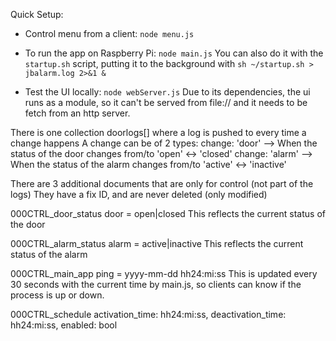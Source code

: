 Quick Setup:

- Control menu from a client: `node menu.js`

- To run the app on Raspberry Pi: `node main.js`
  You can also do it with the `startup.sh` script, putting it to the background with `sh ~/startup.sh > jbalarm.log 2>&1 &`

- Test the UI locally: `node webServer.js`
  Due to its dependencies, the ui runs as a module, so it can't be served from file:// and it needs to be fetch from an http server.

There is one collection doorlogs[] where a log is pushed to every time a change happens
A change can be of 2 types: 
change: 'door'   --> When the status of the door changes from/to 'open' <-> 'closed'
change: 'alarm'  --> When the status of the alarm changes from/to 'active' <-> 'inactive'

There are 3 additional documents that are only for control (not part of the logs)
They have a fix ID, and are never deleted (only modified)

000CTRL_door_status     door  = open|closed           This reflects the current status of the door

000CTRL_alarm_status    alarm = active|inactive       This reflects the current status of the alarm

000CTRL_main_app        ping  = yyyy-mm-dd hh24:mi:ss This is updated every 30 seconds with the current time by main.js, so clients can know if the process is up or down.

000CTRL_schedule        activation_time: hh24:mi:ss, deactivation_time: hh24:mi:ss, enabled: bool

